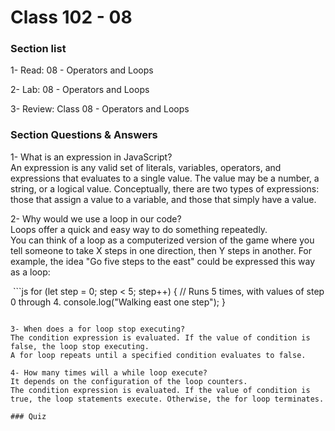 # Class 102 - 08

### Section list  

1- Read: 08 - Operators and Loops

2- Lab: 08 - Operators and Loops

3- Review: Class 08 - Operators and Loops

### Section Questions & Answers

1- What is an expression in JavaScript?  
An expression is any valid set of literals, variables, operators, and expressions that evaluates to a single value. The value may be a number, a string, or a logical value. Conceptually, there are two types of expressions: those that assign a value to a variable, and those that simply have a value.  

2- Why would we use a loop in our code?  
Loops offer a quick and easy way to do something repeatedly.  
You can think of a loop as a computerized version of the game where you tell someone to take X steps in one direction, then Y steps in another. For example, the idea "Go five steps to the east" could be expressed this way as a loop:  

 ```js
for (let step = 0; step < 5; step++) {
  // Runs 5 times, with values of step 0 through 4.
  console.log("Walking east one step");
}

```  

3- When does a for loop stop executing?  
The condition expression is evaluated. If the value of condition is false, the loop stop executing.  
A for loop repeats until a specified condition evaluates to false.  

4- How many times will a while loop execute?  
It depends on the configuration of the loop counters.  
The condition expression is evaluated. If the value of condition is true, the loop statements execute. Otherwise, the for loop terminates. 

### Quiz
